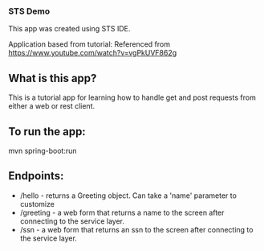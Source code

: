 ### STS Demo

This app was created using STS IDE. 

Application based from tutorial: Referenced from https://www.youtube.com/watch?v=vgPkUVF862g

## What is this app?

This is a tutorial app for learning how to handle get and post requests from either a web or rest client.   

## To run the app:

mvn spring-boot:run

## Endpoints:
<ul>
	<li>/hello - returns a Greeting object. Can take a 'name' parameter to customize
	<li>/greeting - a web form that returns a name to the screen after connecting to the service layer.
	<li>/ssn - a web form that returns an ssn to the screen after connecting to the service layer. 
</ul>

